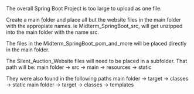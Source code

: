 The overall Spring Boot Project is too large to upload as one file.

Create a main folder and place all but the website files in the main folder with the appropiate names.
ie Midterm_SpringBoot_src, will get unzipped into the main folder with the name src.

The files in the Midterm_SpringBoot_pom_and_more will be placed directly in the main folder. 

The Silent_Auction_Website files will need to be placed in a subfolder.
That path will be:
main folder -> src -> main -> resources -> static

They were also found in the following paths
main folder -> target -> classes -> static
main folder -> target -> classes -> templates
